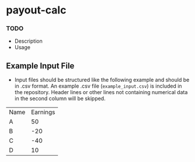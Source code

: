 # payout-calc

### TODO
- Description
- Usage

## Example Input File
- Input files should be structured like the following example and should be in .csv format. An example .csv file (`example_input.csv`) is included in the repository. Header lines or other lines not containing numerical data in the second column will be skipped.

<table>
<tr>
<td>Name</td><td>Earnings</td>
</tr>
<tr>
<td>A</td><td>50</td>
</tr>
<tr>
<td>B</td><td>-20</td>
</tr>
<tr>
<td>C</td><td>-40</td>
</tr>
<tr>
<td>D</td><td>10</td>
</tr>
</table>
